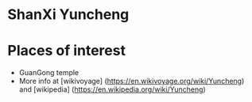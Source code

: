# ShanXi Yuncheng


# Places of interest
 - GuanGong temple
 - More info at 
   [wikivoyage]
   (https://en.wikivoyage.org/wiki/Yuncheng) and [wikipedia]
   (https://en.wikipedia.org/wiki/Yuncheng)